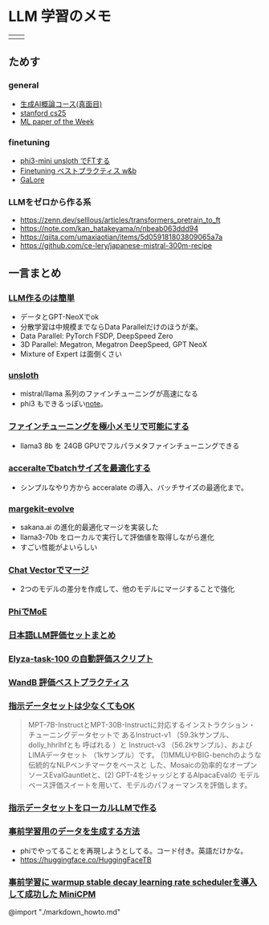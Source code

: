 # LLM 学習のメモ


|   |   |
|---|---|
|   |   |

## ためす
### general
* [生成AI概論コース(真面目)](https://github.com/microsoft/generative-ai-for-beginners)
* [stanford cs25](https://web.stanford.edu/class/cs25/)
* [ML paper of the Week](https://github.com/dair-ai/ML-Papers-of-the-Week?tab=readme-ov-file)

### finetuning
* [phi3-mini unsloth でFTする](https://colab.research.google.com/drive/1zral6IXIwSd3nQGQSE_5WM_4RyqLFKYA?usp=sharing)
* [Finetuning ベストプラクティス w&b](https://assets-global.website-files.com/642b4436f5352516bbf9ca61/651af64bcf7b9f75c71eb928_LLMWhitepaper2-FinalFinal-compressed.pdf)
* [GaLore](https://note.com/oshizo/n/nedc0afbaf10c)

### LLMをゼロから作る系
* https://zenn.dev/selllous/articles/transformers_pretrain_to_ft
* https://note.com/kan_hatakeyama/n/nbeab063ddd94
* https://qiita.com/umaxiaotian/items/5d059181803809065a7a
* https://github.com/ce-lery/japanese-mistral-300m-recipe



## 一言まとめ
### [LLM作るのは簡単](https://logmi.jp/tech/articles/329756)
* データとGPT-NeoXでok
* 分散学習は中規模までならData Parallelだけのほうが楽。
* Data Parallel: PyTorch FSDP, DeepSpeed Zero
* 3D Parallel: Megatron, Megatron DeepSpeed, GPT NeoX
* Mixture of Expert は面倒くさい

### [unsloth](https://note.com/npaka/n/na3f5abf30629)
* mistral/llama 系列のファインチューニングが高速になる
* phi3 もできるっぽい[note](https://colab.research.google.com/drive/1zral6IXIwSd3nQGQSE_5WM_4RyqLFKYA?usp=sharing)。


### [ファインチューニングを極小メモリで可能にする](https://github.com/GreenBitAI/green-bit-llm)
* llama3 8b を 24GB GPUでフルパラメタファインチューニングできる

### [acceralteでbatchサイズを最適化する](https://qiita.com/m__k/items/518ac10399c6c8753763)
* シンプルなやり方から acceralate の導入、バッチサイズの最適化まで。

### [margekit-evolve](https://soysoftware.sakura.ne.jp/archives/3872)
* sakana.ai の進化的最適化マージを実装した
* llama3-70b をローカルで実行して評価値を取得しながら進化
* すごい性能がよいらしい

### [Chat Vectorでマージ](https://qiita.com/jovyan/items/ee6affa5ee5bdaada6b4)
* 2つのモデルの差分を作成して、他のモデルにマージすることで強化

### [PhiでMoE](https://zenn.dev/zaburo_ch/articles/88e35e5c80f974)

### [日本語LLM評価セットまとめ](https://note.com/npaka/n/ndec10f78fe2f)

### [Elyza-task-100 の自動評価スクリプト](https://github.com/Northern-System-Service/gpt4-autoeval)

### [WandB 評価ベストプラクティス](https://site.wandb.ai/wp-content/uploads/2024/04/LLM-Evaluation-Whitepaper.pdf)


### [指示データセットは少なくてもOK](https://www.databricks.com/jp/blog/limit-less-more-instruction-tuning)

> MPT-7B-InstructとMPT-30B-Instructに対応するインストラクション・チューニングデータセットで あるInstruct-v1 （59.3kサンプル、 dolly_hhrlhfとも 呼ばれる ）と Instruct-v3 （56.2kサンプル）、および LIMAデータセット （1kサンプル）です。 (1)MMLUやBIG-benchのような伝統的なNLPベンチマークをベースと した、Mosaicの効率的なオープンソースEvalGauntletと、(2) GPT-4をジャッジとするAlpacaEvalの モデルベース評価スイートを用いて、モデルのパフォーマンスを評価します。

### [指示データセットをローカルLLMで作る](https://qiita.com/toshi_456/items/2794bdbf6d95e6140db1)

### [事前学習用のデータを生成する方法](https://huggingface.co/blog/cosmopedia)
* phiでやってることを再現しようとしてる。コード付き。英語だけかな。
* https://huggingface.co/HuggingFaceTB

### [事前学習に warmup stable decay learning rate schedulerを導入して成功した MiniCPM](https://arxiv.org/abs/2404.06395)

@import "./markdown_howto.md"